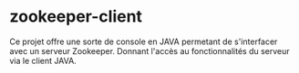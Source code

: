 # zookeeper-client
Ce projet offre une sorte de console en JAVA permetant de s'interfacer avec un serveur Zookeeper.
Donnant l'accès au fonctionnalités du serveur via le client JAVA.
